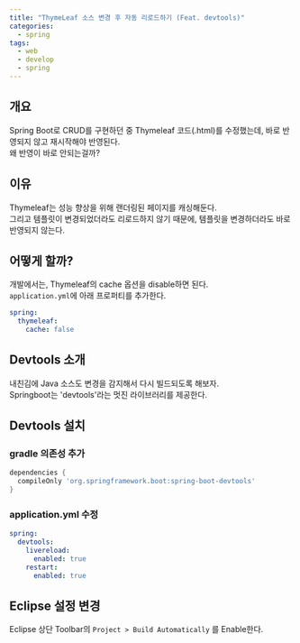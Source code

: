 ```yaml
---
title: "ThymeLeaf 소스 변경 후 자동 리로드하기 (Feat. devtools)"
categories: 
  - spring
tags:
  - web
  - develop
  - spring
---
```


## 개요
Spring Boot로 CRUD를 구현하던 중 Thymeleaf 코드(.html)를 수정했는데, 바로 반영되지 않고 재시작해야 반영된다.  
왜 반영이 바로 안되는걸까?  

## 이유
Thymeleaf는 성능 향상을 위해 랜더링된 페이지를 캐싱해둔다.  
그리고 템플릿이 변경되었더라도 리로드하지 않기 때문에, 템플릿을 변경하더라도 바로 반영되지 않는다.  

## 어떻게 할까?
개발에서는, Thymeleaf의 cache 옵션을 disable하면 된다.  
`application.yml`에 아래 프로퍼티를 추가한다.  
``` yaml
spring:
  thymeleaf:
    cache: false
```

## Devtools 소개
내친김에 Java 소스도 변경을 감지해서 다시 빌드되도록 해보자.  
Springboot는 'devtools'라는 멋진 라이브러리를 제공한다.  

## Devtools 설치
### gradle 의존성 추가
``` gradle
dependencies {
  compileOnly 'org.springframework.boot:spring-boot-devtools'
}
```

### application.yml 수정
``` yaml
spring:
  devtools:
    livereload:
      enabled: true
    restart:
      enabled: true
```

## Eclipse 설정 변경
Eclipse 상단 Toolbar의 `Project > Build Automatically` 를 Enable한다.  